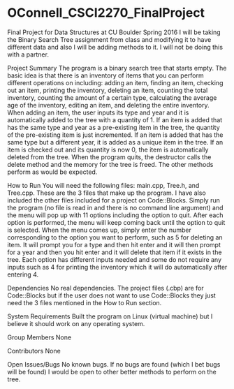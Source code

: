# OConnell_CSCI2270_FinalProject
Final Project for Data Structures at CU Boulder Spring 2016
I will be taking the Binary Search Tree assignment from class and modifying it to have different data and also I will be adding methods to it. I will not be doing this with a partner.

Project Summary
The program is a binary search tree that starts empty. The basic idea is that there is an inventory of items that you can perform different operations on including: adding an item, finding an item, checking out an item, printing the inventory, deleting an item, counting the total inventory, counting the amount of a certain type, calculating the average age of the inventory, editing an item, and deleting the entire inventory. When adding an item, the user inputs its type and year and it is automatically added to the tree with a quantity of 1. If an item is added that has the same type and year as a pre-existing item in the tree, the quantity of the pre-existing item is just incremented. If an item is added that has the same type but a different year, it is added as a unique item in the tree. If an item is checked out and its quantity is now 0, the item is automatically deleted from the tree. When the program quits, the destructor calls the delete method and the memory for the tree is freed. The other methods perform as would be expected.

How to Run
You will need the following files: main.cpp, Tree.h, and Tree.cpp. These are the 3 files that make up the program. I have also included the other files included for a project on Code::Blocks. Simply run the program (no file is read in and there is no command line argument) and the menu will pop up with 11 options including the option to quit. After each option is performed, the menu will keep coming back until the option to quit is selected. When the menu comes up, simply enter the number corresponding to the option you want to perform, such as 5 for deleting an item. It will prompt you for a type and then hit enter and it will then prompt for a year and then you hit enter and it will delete that item if it exists in the tree. Each option has different inputs needed and some do not require any inputs such as 4 for printing the inventory which it will do automatically after entering 4.

Dependencies
No real dependencies. The project files (.cbp) are for Code::Blocks but if the user does not want to use Code::Blocks they just need the 3 files mentioned in the How to Run section.

System Requirements
Built the program on Linux (virtual machine) but I believe it should work on any operating system.

Group Members
None

Contributors
None

Open Issues/Bugs
No known bugs. If no bugs are found (which I bet bugs will be found) I would be open to other better methods to perform on the tree.
